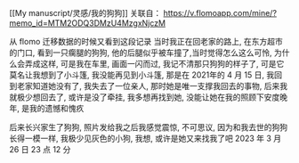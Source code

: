 [[My manuscript/灵感/我的狗狗]]
关联自： https://v.flomoapp.com/mine/?memo_id=MTM2ODQ3DMzU4MzgxNjczM

从 flomo 迁移数据的时候又看到这段记录
当时我正在回老家的路上, 在东方超市的门口, 看到一只瘸腿的狗狗, 他的后腿似乎被车撞了,当时觉得怎么这么可怜, 为什么会弄成这样, 可是我在车里, 画面一闪而过, 我记不清那只狗狗的样子了, 可是它莫名让我想到了小斗篷, 我没能再见到小斗篷, 那是在 2021年的 4 月 15 日, 我回到老家知道她没有了, 我失去了一位亲人, 那时她是唯一支撑我回去的事物, 后来我就极少想回去了, 或许是没了牵挂, 我多想再找到她, 没能让她在我的照顾下安度晚年, 是我的遗憾和愧疚

后来长兴家生了狗狗, 照片发给我之后我感觉震惊, 不可思议, 因为和我去世的狗狗长得一模一样, 我极少见灰色的小狗, 我想, 或许是她又来找我了吧
2023 年 3 月 26 日 23 点 12 分
